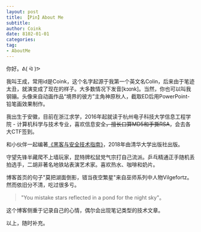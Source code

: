 ```yaml
---
layout: post
title: 【Pin】About Me
subtitle: 
author: Coink
date: 8102-01-01
categories:
tag:
- AboutMe
---
```


你好。ᕕ( ᐛ )ᕗ

我叫王成，常用id是Coink，这个名字起源于我第一个英文名Colin，后来由于笔迹太丑，就演变成了现在的样子。大多数情况下发音[kɔɪnk]。当然，你也可以叫我钢镚。头像来自动画作品“境界的彼方”主角神原秋人，截取ED后用PowerPoint-铅笔画效果制作。

我出生于安徽，目前在浙江求学，2016年起就读于杭州电子科技大学信息工程学院 - 计算机科学与技术专业，喜欢信息安全~~，擅长口算MD5和手撕RSA~~，会去各大CTF签到。

和小伙伴一起编著[《黑客与安全技术指南》](http://www.tup.tsinghua.edu.cn/booksCenter/book_06579101.html)，2018年由清华大学出版社出版。

守望先锋半藏爬不上墙玩家，昆特牌松鼠党气宗打自己流派。乒乓精通正手随机丢拍选手，二胡非著名地铁站表演艺术家。喜欢热水、咖啡和奶片。

博客首页的句子"莫把湖面倒影，错当夜空繁星"来自巫师系列中人物Vilgefortz。然而依旧分不清，吃过很多亏。

> "You mistake stars reflected in a pond for the night sky"。

这个博客侧重于记录自己的心情，偶尔会出现笔记类型的技术文章。

以上，随时补充。